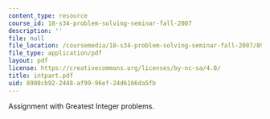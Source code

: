 ```yaml
---
content_type: resource
course_id: 18-s34-problem-solving-seminar-fall-2007
description: ''
file: null
file_location: /coursemedia/18-s34-problem-solving-seminar-fall-2007/8908cb922448af9996ef24d6166da5fb_intpart.pdf
file_type: application/pdf
layout: pdf
license: https://creativecommons.org/licenses/by-nc-sa/4.0/
title: intpart.pdf
uid: 8908cb92-2448-af99-96ef-24d6166da5fb
---
```

Assignment with Greatest Integer problems.